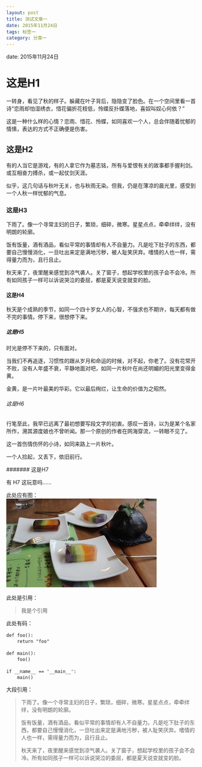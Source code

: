 ```yaml
---
layout: post
title: 测试文章一
date: 2015年11月24日
tags: 标签一
category: 分类一
---
```


date: 2015年11月24日

# 这是H1

一转身，看见了秋的样子。躲藏在叶子背后，隐隐变了脸色。在一个空间里看一首诗“恋雨却怕湿绣衣，惜花偏折花枝低，怜蝶反扑蝶落地，喜奴叫奴心何依？”

这是一种什么样的心情？恋雨、惜花、怜蝶，如同喜欢一个人，总会伴随着忧郁的情愫，表达的方式不正确便是伤害。

## 这是H2

有的人当它是游戏，有的人拿它作为墓志铭，所有与爱恨有关的故事都手握利剑。或互相奋力搏杀，或一起仗剑天涯。

似乎，这几句话与秋叶无关，也与秋雨无染。但我，仍是在薄凉的晨光里，感受到一个人秋一样忧郁的气息。

### 这是H3

下雨了。像一个寻常主妇的日子，繁琐，细碎，微寒。星星点点，牵牵绊绊，没有明朗的轮廓。

饭有饭量，酒有酒品，看似平常的事情却有人不自量力。凡是吃下肚子的东西，都要自己慢慢消化，一旦吐出来定是满地污秽，被人耻笑厌弃。嗜情的人也一样，需得量力而为，且行且止。

秋天来了，夜里醒来感觉到凉气袭人。关了窗子，想起学校里的孩子会不会冷。所有如同孩子一样可以诉说哭泣的委屈，都是夏天说变就变的脸。

#### 这是H4

秋天是个成熟的季节，如同一个四十岁女人的心智，不强求也不期许，每天都有做不完的事情。停下来，很想停下来。

##### 这是H5

时光是停不下来的，只有面对。

当我们不再追逐，习惯性的跟从岁月和命运的时候，对不起，你老了。没有花常开不败，没有人年盛不衰，平静地面对吧，如同一片秋叶在尚还明媚的阳光里变得金黄。

金黄，是一片叶最美的华彩。它以最后绚烂，让生命的价值为之昭然。

###### 这是H6

行笔至此，我早已远离了最初想要写段文字的初衷。感叹一首诗，以为是某个名家所作，溯其源度娘也不曾听闻。那一个原创的作者在网海穿流，一转眼不见了。

这一首伤情伤怀的小诗，如同来路上一片秋叶。

一个人捡起，又丢下，依旧前行。

####### 这是H7

有 H7 这玩意吗……

此处应有图：  
![](../assets/img/blog/dessert.jpg)

此处是引用：  
> 我是个引用

此处有码：  

    def foo():
        return "foo"

    def main():
        foo()

    if __name__ == '__main__':
        main()

大段引用：  
> 下雨了。像一个寻常主妇的日子，繁琐，细碎，微寒。星星点点，牵牵绊绊，没有明朗的轮廓。
>
> 饭有饭量，酒有酒品，看似平常的事情却有人不自量力。凡是吃下肚子的东西，都要自己慢慢消化，一旦吐出来定是满地污秽，被人耻笑厌弃。嗜情的人也一样，需得量力而为，且行且止。
>
> 秋天来了，夜里醒来感觉到凉气袭人。关了窗子，想起学校里的孩子会不会冷。所有如同孩子一样可以诉说哭泣的委屈，都是夏天说变就变的脸。
